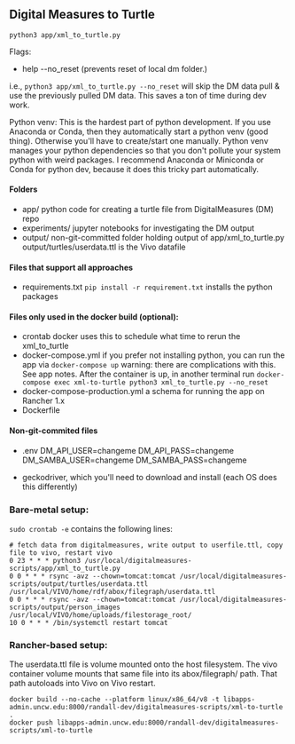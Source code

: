 ## Digital Measures to Turtle

`python3 app/xml_to_turtle.py`

Flags:
  - help 
  --no_reset  (prevents reset of local dm folder.)

i.e., `python3 app/xml_to_turtle.py --no_reset` will skip the DM data pull & use the previously pulled DM data.  This saves a ton of time during dev work.


Python venv:  This is the hardest part of python development.  If you use Anaconda or Conda, then they automatically start a python venv (good thing).  Otherwise you'll have to create/start one manually.  Python venv manages your python dependencies so that you don't pollute your system python with weird packages. I recommend Anaconda or Miniconda or Conda for python dev, because it does this tricky part automatically.

#### Folders

- app/
    python code for creating a turtle file from DigitalMeasures (DM) repo
- experiments/
    jupyter notebooks for investigating the DM output
- output/
    non-git-committed folder holding output of app/xml_to_turtle.py
    output/turtles/userdata.ttl is the Vivo datafile

#### Files that support all approaches

- requirements.txt
    `pip install -r requirement.txt` installs the python packages

#### Files only used in the docker build (optional):

- crontab
    docker uses this to schedule what time to rerun the xml_to_turtle
- docker-compose.yml
    if you prefer not installing python, you can run the app via `docker-compose up`
    warning: there are complications with this.  See app notes.
    After the container is up, in another terminal run `docker-compose exec xml-to-turtle python3 xml_to_turtle.py --no_reset`
- docker-compose-production.yml
    a schema for running the app on Rancher 1.x
- Dockerfile

#### Non-git-commited files

- .env
    DM_API_USER=changeme
    DM_API_PASS=changeme
    DM_SAMBA_USER=changeme
    DM_SAMBA_PASS=changeme

- geckodriver, which you'll need to download and install (each OS does this differently)

### Bare-metal setup:

``sudo crontab -e`` contains the following lines:

```
# fetch data from digitalmeasures, write output to userfile.ttl, copy file to vivo, restart vivo
0 23 * * * python3 /usr/local/digitalmeasures-scripts/app/xml_to_turtle.py
0 0 * * * rsync -avz --chown=tomcat:tomcat /usr/local/digitalmeasures-scripts/output/turtles/userdata.ttl /usr/local/VIVO/home/rdf/abox/filegraph/userdata.ttl
0 0 * * * rsync -avz --chown=tomcat:tomcat /usr/local/digitalmeasures-scripts/output/person_images /usr/local/VIVO/home/uploads/filestorage_root/
10 0 * * * /bin/systemctl restart tomcat
```

### Rancher-based setup:

The userdata.ttl file is volume mounted onto the host filesystem.  The vivo container volume mounts that same file into its abox/filegraph/ path.  That path autoloads into Vivo on Vivo restart. 

```
docker build --no-cache --platform linux/x86_64/v8 -t libapps-admin.uncw.edu:8000/randall-dev/digitalmeasures-scripts/xml-to-turtle .
docker push libapps-admin.uncw.edu:8000/randall-dev/digitalmeasures-scripts/xml-to-turtle
```
